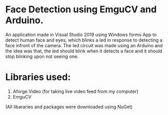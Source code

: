 # Face Detection using EmguCV and Arduino.

An application made in Visual Studio 2019 using Windows forms App to detect human face and eyes, which blinks a led in response to 
detecting a face infront of the camera. The led circuit was made using an Arduino and the idea was that, the led should blink when it detects a face and it should stop blinking upon not seeing one. 

# Libraries used:
1. Aforge.Video (for taking live video feed from my computer)
2. EmguCV 

(All libararies and packages were downloaded using NuGet)
